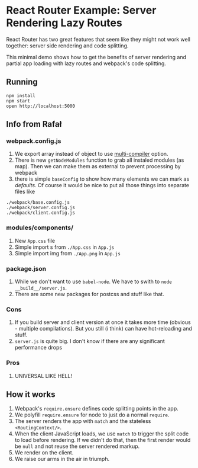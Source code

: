 React Router Example: Server Rendering Lazy Routes
==================================================

React Router has two great features that seem like they might
not work well together: server side rendering and code splitting.

This minimal demo shows how to get the benefits of server rendering and
partial app loading with lazy routes and webpack's code splitting.

## Running

```
npm install
npm start
open http://localhost:5000
```

## Info from Rafał

### webpack.config.js
 
1. We export array instead of object to use [multi-compiler](https://github.com/webpack/webpack/blob/master/examples/multi-compiler/webpack.config.js) option.
2. There is new `getNodeModules` function to grab all instaled modules (as map). Then we can make them as external to prevent processing by webpack
3. there is simple `baseConfig` to show how many elements we can mark as *defaults*. Of course it would be nice to put all those things into separate files like
```
./webpack/base.config.js
./webpack/server.config.js
./webpack/client.config.js
```

### modules/components/

1. New `App.css` file
2. Simple import s from `./App.css` in `App.js`
2. Simple import img from `./App.png` in `App.js`

### package.json

1. While we don't want to use `babel-node`. We have to swith to `node __build__/server.js`.
2. There are some new packages for postcss and stuff like that.

### Cons

1. If you build server and client version at once it takes more time (obvious - multiple compilations). But you still (i think) can have hot-reloading and stuff.
2. `server.js` is quite big. I don't know if there are any significant performance drops

### Pros

1) UNIVERSAL LIKE HELL!

## How it works

1. Webpack's `require.ensure` defines code splitting points in the app.
2. We polyfill `require.ensure` for node to just do a normal `require`.
3. The server renders the app with `match` and the stateless
   `<RoutingContext/>`.
4. When the client JavaScript loads, we use `match` to trigger the split
   code to load before rendering. If we didn't do that, then the first
   render would be `null` and not reuse the server rendered markup.
5. We render on the client.
6. We raise our arms in the air in triumph.

